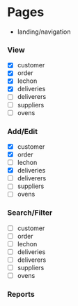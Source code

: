 # Pages
- landing/navigation

### View
- [x] customer
- [x] order
- [x] lechon
- [x] deliveries
- [ ] deliverers
- [ ] suppliers
- [ ] ovens

### Add/Edit
- [x] customer
- [x] order
- [ ] lechon
- [x] deliveries
- [ ] deliverers
- [ ] suppliers
- [ ] ovens

### Search/Filter
- [ ] customer
- [ ] order
- [ ] lechon
- [ ] deliveries
- [ ] deliverers
- [ ] suppliers
- [ ] ovens

### Reports


